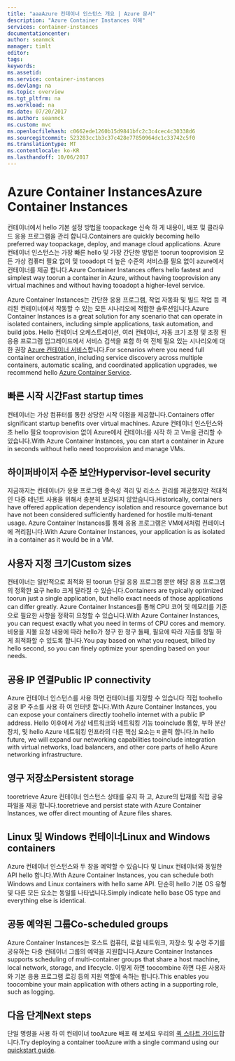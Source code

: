 ```yaml
---
title: "aaaAzure 컨테이너 인스턴스 개요 | Azure 문서"
description: "Azure Container Instances 이해"
services: container-instances
documentationcenter: 
author: seanmck
manager: timlt
editor: 
tags: 
keywords: 
ms.assetid: 
ms.service: container-instances
ms.devlang: na
ms.topic: overview
ms.tgt_pltfrm: na
ms.workload: na
ms.date: 07/20/2017
ms.author: seanmck
ms.custom: mvc
ms.openlocfilehash: c0662ede1260b15d9841bfc2c3c4cec4c30338d6
ms.sourcegitcommit: 523283cc1b3c37c428e77850964dc1c33742c5f0
ms.translationtype: MT
ms.contentlocale: ko-KR
ms.lasthandoff: 10/06/2017
---
```

# <a name="azure-container-instances"></a><span data-ttu-id="e7faf-103">Azure Container Instances</span><span class="sxs-lookup"><span data-stu-id="e7faf-103">Azure Container Instances</span></span>

<span data-ttu-id="e7faf-104">컨테이너에서 hello 기본 설정 방법을 toopackage 신속 하 게 내용이, 배포 및 클라우드 응용 프로그램을 관리 합니다.</span><span class="sxs-lookup"><span data-stu-id="e7faf-104">Containers are quickly becoming hello preferred way toopackage, deploy, and manage cloud applications.</span></span> <span data-ttu-id="e7faf-105">Azure 컨테이너 인스턴스는 가장 빠른 hello 및 가장 간단한 방법은 toorun tooprovision 모든 가상 컴퓨터 필요 없이 및 tooadopt 더 높은 수준의 서비스를 필요 없이 azure에서 컨테이너를 제공 합니다.</span><span class="sxs-lookup"><span data-stu-id="e7faf-105">Azure Container Instances offers hello fastest and simplest way toorun a container in Azure, without having tooprovision any virtual machines and without having tooadopt a higher-level service.</span></span> 

<span data-ttu-id="e7faf-106">Azure Container Instances는 간단한 응용 프로그램, 작업 자동화 및 빌드 작업 등 격리된 컨테이너에서 작동할 수 있는 모든 시나리오에 적합한 솔루션입니다.</span><span class="sxs-lookup"><span data-stu-id="e7faf-106">Azure Container Instances is a great solution for any scenario that can operate in isolated containers, including simple applications, task automation, and build jobs.</span></span> <span data-ttu-id="e7faf-107">Hello 컨테이너 오케스트레이션, 여러 컨테이너, 자동 크기 조정 및 조정 된 응용 프로그램 업그레이드에서 서비스 검색을 포함 하 여 전체 필요 있는 시나리오에 대 한 권장 [Azure 컨테이너 서비스](https://docs.microsoft.com/azure/container-service/)합니다.</span><span class="sxs-lookup"><span data-stu-id="e7faf-107">For scenarios where you need full container orchestration, including service discovery across multiple containers, automatic scaling, and coordinated application upgrades, we recommend hello [Azure Container Service](https://docs.microsoft.com/azure/container-service/).</span></span>

## <a name="fast-startup-times"></a><span data-ttu-id="e7faf-108">빠른 시작 시간</span><span class="sxs-lookup"><span data-stu-id="e7faf-108">Fast startup times</span></span>

<span data-ttu-id="e7faf-109">컨테이너는 가상 컴퓨터를 통한 상당한 시작 이점을 제공합니다.</span><span class="sxs-lookup"><span data-stu-id="e7faf-109">Containers offer significant startup benefits over virtual machines.</span></span> <span data-ttu-id="e7faf-110">Azure 컨테이너 인스턴스와 초 hello 필요 tooprovision 없이 Azure에서 컨테이너를 시작 하 고 Vm을 관리할 수 있습니다.</span><span class="sxs-lookup"><span data-stu-id="e7faf-110">With Azure Container Instances, you can start a container in Azure in seconds without hello need tooprovision and manage VMs.</span></span>

## <a name="hypervisor-level-security"></a><span data-ttu-id="e7faf-111">하이퍼바이저 수준 보안</span><span class="sxs-lookup"><span data-stu-id="e7faf-111">Hypervisor-level security</span></span>

<span data-ttu-id="e7faf-112">지금까지는 컨테이너가 응용 프로그램 종속성 격리 및 리소스 관리를 제공했지만 적대적인 다중 테넌트 사용을 위해서 충분히 보강되지 않았습니다.</span><span class="sxs-lookup"><span data-stu-id="e7faf-112">Historically, containers have offered application dependency isolation and resource governance but have not been considered sufficiently hardened for hostile multi-tenant usage.</span></span> <span data-ttu-id="e7faf-113">Azure Container Instances를 통해 응용 프로그램은 VM에서처럼 컨테이너에 격리됩니다.</span><span class="sxs-lookup"><span data-stu-id="e7faf-113">With Azure Container Instances, your application is as isolated in a container as it would be in a VM.</span></span>

## <a name="custom-sizes"></a><span data-ttu-id="e7faf-114">사용자 지정 크기</span><span class="sxs-lookup"><span data-stu-id="e7faf-114">Custom sizes</span></span>

<span data-ttu-id="e7faf-115">컨테이너는 일반적으로 최적화 된 toorun 단일 응용 프로그램 뿐만 해당 응용 프로그램의 정확한 요구 hello 크게 달라질 수 있습니다.</span><span class="sxs-lookup"><span data-stu-id="e7faf-115">Containers are typically optimized toorun just a single application, but hello exact needs of those applications can differ greatly.</span></span> <span data-ttu-id="e7faf-116">Azure Container Instances를 통해 CPU 코어 및 메모리를 기준으로 필요한 사항을 정확히 요청할 수 있습니다.</span><span class="sxs-lookup"><span data-stu-id="e7faf-116">With Azure Container Instances, you can request exactly what you need in terms of CPU cores and memory.</span></span> <span data-ttu-id="e7faf-117">비용을 지불 요청 내용에 따라 hello가 청구 한 청구 둘째, 필요에 따라 지출를 정밀 하 게 최적화할 수 있도록 합니다.</span><span class="sxs-lookup"><span data-stu-id="e7faf-117">You pay based on what you request, billed by hello second, so you can finely optimize your spending based on your needs.</span></span>

## <a name="public-ip-connectivity"></a><span data-ttu-id="e7faf-118">공용 IP 연결</span><span class="sxs-lookup"><span data-stu-id="e7faf-118">Public IP connectivity</span></span>

<span data-ttu-id="e7faf-119">Azure 컨테이너 인스턴스를 사용 하면 컨테이너를 지정할 수 있습니다 직접 toohello 공용 IP 주소를 사용 하 여 인터넷 합니다.</span><span class="sxs-lookup"><span data-stu-id="e7faf-119">With Azure Container Instances, you can expose your containers directly toohello internet with a public IP address.</span></span> <span data-ttu-id="e7faf-120">Hello 이후에서 가상 네트워크와 네트워킹 기능 tooinclude 통합, 부하 분산 장치, 및 hello Azure 네트워킹 인프라의 다른 핵심 요소는 म 클릭 합니다.</span><span class="sxs-lookup"><span data-stu-id="e7faf-120">In hello future, we will expand our networking capabilities tooinclude integration with virtual networks, load balancers, and other core parts of hello Azure networking infrastructure.</span></span>

## <a name="persistent-storage"></a><span data-ttu-id="e7faf-121">영구 저장소</span><span class="sxs-lookup"><span data-stu-id="e7faf-121">Persistent storage</span></span>

<span data-ttu-id="e7faf-122">tooretrieve Azure 컨테이너 인스턴스 상태를 유지 하 고, Azure의 탑재를 직접 공유 파일을 제공 합니다.</span><span class="sxs-lookup"><span data-stu-id="e7faf-122">tooretrieve and persist state with Azure Container Instances, we offer direct mounting of Azure files shares.</span></span>

## <a name="linux-and-windows-containers"></a><span data-ttu-id="e7faf-123">Linux 및 Windows 컨테이너</span><span class="sxs-lookup"><span data-stu-id="e7faf-123">Linux and Windows containers</span></span>

<span data-ttu-id="e7faf-124">Azure 컨테이너 인스턴스와 두 창을 예약할 수 있습니다 및 Linux 컨테이너와 동일한 API hello 합니다.</span><span class="sxs-lookup"><span data-stu-id="e7faf-124">With Azure Container Instances, you can schedule both Windows and Linux containers with hello same API.</span></span> <span data-ttu-id="e7faf-125">단순히 hello 기본 OS 유형 및 다른 모든 요소는 동일를 나타냅니다.</span><span class="sxs-lookup"><span data-stu-id="e7faf-125">Simply indicate hello base OS type and everything else is identical.</span></span>

## <a name="co-scheduled-groups"></a><span data-ttu-id="e7faf-126">공동 예약된 그룹</span><span class="sxs-lookup"><span data-stu-id="e7faf-126">Co-scheduled groups</span></span>

<span data-ttu-id="e7faf-127">Azure Container Instances는 호스트 컴퓨터, 로컬 네트워크, 저장소 및 수명 주기를 공유하는 다중 컨테이너 그룹의 예약을 지원합니다.</span><span class="sxs-lookup"><span data-stu-id="e7faf-127">Azure Container Instances supports scheduling of multi-container groups that share a host machine, local network, storage, and lifecycle.</span></span> <span data-ttu-id="e7faf-128">이렇게 하면 toocombine 하면 다른 사용자와 기본 응용 프로그램 로깅 등의 지원 역할에 속하는 합니다.</span><span class="sxs-lookup"><span data-stu-id="e7faf-128">This enables you toocombine your main application with others acting in a supporting role, such as logging.</span></span>

## <a name="next-steps"></a><span data-ttu-id="e7faf-129">다음 단계</span><span class="sxs-lookup"><span data-stu-id="e7faf-129">Next steps</span></span>

<span data-ttu-id="e7faf-130">단일 명령을 사용 하 여 컨테이너 tooAzure 배포 해 보세요 우리의 [퀵 스타트 가이드](container-instances-quickstart.md)합니다.</span><span class="sxs-lookup"><span data-stu-id="e7faf-130">Try deploying a container tooAzure with a single command using our [quickstart guide](container-instances-quickstart.md).</span></span>
